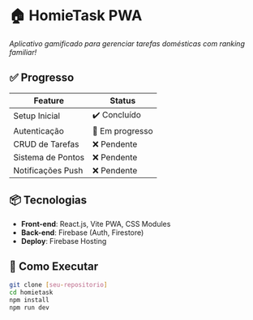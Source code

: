 # 🏠 **HomieTask PWA**  
*Aplicativo gamificado para gerenciar tarefas domésticas com ranking familiar!*  

## **✅ Progresso**  
| Feature               | Status         |  
|-----------------------|----------------|  
| Setup Inicial         | ✔️ Concluído   |  
| Autenticação          | 🚧 Em progresso|  
| CRUD de Tarefas       | ❌ Pendente    |  
| Sistema de Pontos     | ❌ Pendente    |  
| Notificações Push     | ❌ Pendente    |  

## **📦 Tecnologias**  
- **Front-end**: React.js, Vite PWA, CSS Modules  
- **Back-end**: Firebase (Auth, Firestore)  
- **Deploy**: Firebase Hosting  

## **🚀 Como Executar**  
```bash
git clone [seu-repositorio]
cd homietask
npm install
npm run dev
